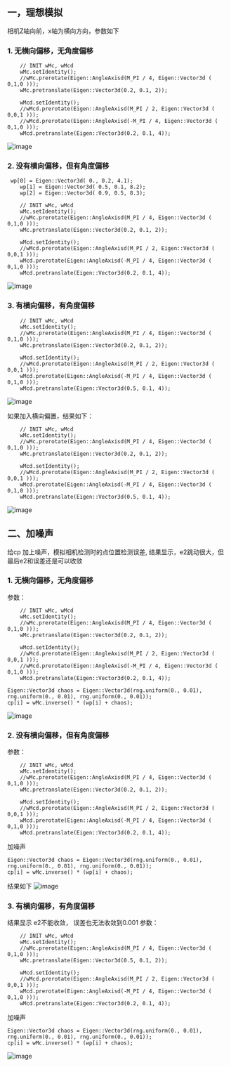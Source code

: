 ## 一，理想模拟
相机Z轴向前，x轴为横向方向，参数如下
### 1. 无横向偏移，无角度偏移
```
    // INIT wMc, wMcd
    wMc.setIdentity();
    //wMc.prerotate(Eigen::AngleAxisd(M_PI / 4, Eigen::Vector3d ( 0,1,0 )));
    wMc.pretranslate(Eigen::Vector3d(0.2, 0.1, 2));

    wMcd.setIdentity();
    //wMcd.prerotate(Eigen::AngleAxisd(M_PI / 2, Eigen::Vector3d ( 0,0,1 )));
    //wMcd.prerotate(Eigen::AngleAxisd(-M_PI / 4, Eigen::Vector3d ( 0,1,0 )));
    wMcd.pretranslate(Eigen::Vector3d(0.2, 0.1, 4));

```
![image](https://ws4.sinaimg.cn/large/006H1aMCgy1fz1nbldc97j30ru0n1mxi.jpg)
### 2. 没有横向偏移，但有角度偏移
```
 wp[0] = Eigen::Vector3d( 0., 0.2, 4.1);
    wp[1] = Eigen::Vector3d( 0.5, 0.1, 8.2);
    wp[2] = Eigen::Vector3d( 0.9, 0.5, 8.3);

    // INIT wMc, wMcd
    wMc.setIdentity();
    //wMc.prerotate(Eigen::AngleAxisd(M_PI / 4, Eigen::Vector3d ( 0,1,0 )));
    wMc.pretranslate(Eigen::Vector3d(0.2, 0.1, 2));

    wMcd.setIdentity();
    //wMcd.prerotate(Eigen::AngleAxisd(M_PI / 2, Eigen::Vector3d ( 0,0,1 )));
    wMcd.prerotate(Eigen::AngleAxisd(-M_PI / 4, Eigen::Vector3d ( 0,1,0 )));
    wMcd.pretranslate(Eigen::Vector3d(0.2, 0.1, 4));
```
![image](https://wx2.sinaimg.cn/large/006H1aMCgy1fz1mn2ahn7j30rq0mz74j.jpg)

### 3. 有横向偏移，有角度偏移
```
    // INIT wMc, wMcd
    wMc.setIdentity();
    //wMc.prerotate(Eigen::AngleAxisd(M_PI / 4, Eigen::Vector3d ( 0,1,0 )));
    wMc.pretranslate(Eigen::Vector3d(0.2, 0.1, 2));

    wMcd.setIdentity();
    //wMcd.prerotate(Eigen::AngleAxisd(M_PI / 2, Eigen::Vector3d ( 0,0,1 )));
    wMcd.prerotate(Eigen::AngleAxisd(-M_PI / 4, Eigen::Vector3d ( 0,1,0 )));
    wMcd.pretranslate(Eigen::Vector3d(0.5, 0.1, 4));

```
![image](https://ws1.sinaimg.cn/large/006H1aMCgy1fz1n81m6zvj30rs0n3mxi.jpg)

如果加入横向偏置，结果如下：
```
    // INIT wMc, wMcd
    wMc.setIdentity();
    //wMc.prerotate(Eigen::AngleAxisd(M_PI / 4, Eigen::Vector3d ( 0,1,0 )));
    wMc.pretranslate(Eigen::Vector3d(0.2, 0.1, 2));

    wMcd.setIdentity();
    //wMcd.prerotate(Eigen::AngleAxisd(M_PI / 2, Eigen::Vector3d ( 0,0,1 )));
    wMcd.prerotate(Eigen::AngleAxisd(-M_PI / 4, Eigen::Vector3d ( 0,1,0 )));
    wMcd.pretranslate(Eigen::Vector3d(0.5, 0.1, 4));
```
![image](https://ws3.sinaimg.cn/large/006H1aMCgy1fz1mpurm6mj30rq0mu3yq.jpg)
## 二、加噪声
给cp 加上噪声，模拟相机检测时的点位置检测误差, 结果显示，e2跳动很大，但最后e2和误差还是可以收敛
### 1. 无横向偏移，无角度偏移
参数：
```
    // INIT wMc, wMcd
    wMc.setIdentity();
    //wMc.prerotate(Eigen::AngleAxisd(M_PI / 4, Eigen::Vector3d ( 0,1,0 )));
    wMc.pretranslate(Eigen::Vector3d(0.2, 0.1, 2));

    wMcd.setIdentity();
    //wMcd.prerotate(Eigen::AngleAxisd(M_PI / 2, Eigen::Vector3d ( 0,0,1 )));
    //wMcd.prerotate(Eigen::AngleAxisd(-M_PI / 4, Eigen::Vector3d ( 0,1,0 )));
    wMcd.pretranslate(Eigen::Vector3d(0.2, 0.1, 4));
```
```
Eigen::Vector3d chaos = Eigen::Vector3d(rng.uniform(0., 0.01), rng.uniform(0., 0.01), rng.uniform(0., 0.01));
cp[i] = wMc.inverse() * (wp[i] + chaos);
```
![image](https://wx2.sinaimg.cn/large/006H1aMCgy1fz1mxywyb3j30rs0n2t92.jpg)
### 2. 没有横向偏移，但有角度偏移
参数：
```
    // INIT wMc, wMcd
    wMc.setIdentity();
    //wMc.prerotate(Eigen::AngleAxisd(M_PI / 4, Eigen::Vector3d ( 0,1,0 )));
    wMc.pretranslate(Eigen::Vector3d(0.2, 0.1, 2));

    wMcd.setIdentity();
    //wMcd.prerotate(Eigen::AngleAxisd(M_PI / 2, Eigen::Vector3d ( 0,0,1 )));
    wMcd.prerotate(Eigen::AngleAxisd(-M_PI / 4, Eigen::Vector3d ( 0,1,0 )));
    wMcd.pretranslate(Eigen::Vector3d(0.2, 0.1, 4));
```
加噪声
```
Eigen::Vector3d chaos = Eigen::Vector3d(rng.uniform(0., 0.01), rng.uniform(0., 0.01), rng.uniform(0., 0.01));
cp[i] = wMc.inverse() * (wp[i] + chaos);
```
结果如下
![image](https://wx1.sinaimg.cn/large/006H1aMCgy1fz1m80afb7j30rq0mxjrp.jpg)

### 3. 有横向偏移，有角度偏移
结果显示 e2不能收敛， 误差也无法收敛到0.001
参数：
```
    // INIT wMc, wMcd
    wMc.setIdentity();
    //wMc.prerotate(Eigen::AngleAxisd(M_PI / 4, Eigen::Vector3d ( 0,1,0 )));
    wMc.pretranslate(Eigen::Vector3d(0.5, 0.1, 2));

    wMcd.setIdentity();
    //wMcd.prerotate(Eigen::AngleAxisd(M_PI / 2, Eigen::Vector3d ( 0,0,1 )));
    wMcd.prerotate(Eigen::AngleAxisd(-M_PI / 4, Eigen::Vector3d ( 0,1,0 )));
    wMcd.pretranslate(Eigen::Vector3d(0.2, 0.1, 4));
```
加噪声
```
Eigen::Vector3d chaos = Eigen::Vector3d(rng.uniform(0., 0.01), rng.uniform(0., 0.01), rng.uniform(0., 0.01));
cp[i] = wMc.inverse() * (wp[i] + chaos);
```
![image](https://wx4.sinaimg.cn/large/006H1aMCgy1fz1mt27xy6j30rq0n5mxi.jpg)